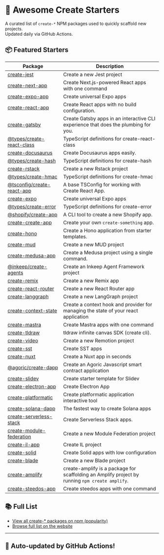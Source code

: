 # 🌱 Awesome Create Starters

A curated list of `create-*` NPM packages used to quickly scaffold new projects.  
Updated daily via GitHub Actions.

## 📦 Featured Starters

| Package | Description |
| ------- | ----------- |
| [create-jest](https://www.npmjs.com/package/create-jest) | Create a new Jest project |
| [create-next-app](https://www.npmjs.com/package/create-next-app) | Create Next.js-powered React apps with one command |
| [create-expo-app](https://www.npmjs.com/package/create-expo-app) | Create universal Expo apps |
| [create-react-app](https://www.npmjs.com/package/create-react-app) | Create React apps with no build configuration. |
| [create-gatsby](https://www.npmjs.com/package/create-gatsby) | Create Gatsby apps in an interactive CLI experience that does the plumbing for you. |
| [@types/create-react-class](https://www.npmjs.com/package/@types/create-react-class) | TypeScript definitions for create-react-class |
| [create-docusaurus](https://www.npmjs.com/package/create-docusaurus) | Create Docusaurus apps easily. |
| [@types/create-hash](https://www.npmjs.com/package/@types/create-hash) | TypeScript definitions for create-hash |
| [create-rstack](https://www.npmjs.com/package/create-rstack) | Create a new Rstack project |
| [@types/create-hmac](https://www.npmjs.com/package/@types/create-hmac) | TypeScript definitions for create-hmac |
| [@tsconfig/create-react-app](https://www.npmjs.com/package/@tsconfig/create-react-app) | A base TSConfig for working with Create React App. |
| [create-expo](https://www.npmjs.com/package/create-expo) | Create universal Expo apps |
| [@types/create-error](https://www.npmjs.com/package/@types/create-error) | TypeScript definitions for create-error |
| [@shopify/create-app](https://www.npmjs.com/package/@shopify/create-app) | A CLI tool to create a new Shopify app. |
| [create-create-app](https://www.npmjs.com/package/create-create-app) | Create your own `create-something` app. |
| [create-hono](https://www.npmjs.com/package/create-hono) | Create a Hono application from starter templates. |
| [create-mud](https://www.npmjs.com/package/create-mud) | Create a new MUD project |
| [create-medusa-app](https://www.npmjs.com/package/create-medusa-app) | Create a Medusa project using a single command. |
| [@inkeep/create-agents](https://www.npmjs.com/package/@inkeep/create-agents) | Create an Inkeep Agent Framework project |
| [create-remix](https://www.npmjs.com/package/create-remix) | Create a new Remix app |
| [create-react-router](https://www.npmjs.com/package/create-react-router) | Create a new React Router app |
| [create-langgraph](https://www.npmjs.com/package/create-langgraph) | Create a new LangGraph project |
| [create-context-state](https://www.npmjs.com/package/create-context-state) | Create a context hook and provider for managing the state of your react application |
| [create-mastra](https://www.npmjs.com/package/create-mastra) | Create Mastra apps with one command |
| [create-tldraw](https://www.npmjs.com/package/create-tldraw) | tldraw infinite canvas SDK (create cli). |
| [create-video](https://www.npmjs.com/package/create-video) | Create a new Remotion project |
| [create-sst](https://www.npmjs.com/package/create-sst) | Create SST apps |
| [create-nuxt](https://www.npmjs.com/package/create-nuxt) | Create a Nuxt app in seconds |
| [@agoric/create-dapp](https://www.npmjs.com/package/@agoric/create-dapp) | Create an Agoric Javascript smart contract application |
| [create-slidev](https://www.npmjs.com/package/create-slidev) | Create starter template for Slidev |
| [create-electron-app](https://www.npmjs.com/package/create-electron-app) | Create Electron App |
| [create-platformatic](https://www.npmjs.com/package/create-platformatic) | Create platformatic application interactive tool |
| [create-solana-dapp](https://www.npmjs.com/package/create-solana-dapp) | The fastest way to create Solana apps |
| [create-serverless-stack](https://www.npmjs.com/package/create-serverless-stack) | Create Serverless Stack apps. |
| [create-module-federation](https://www.npmjs.com/package/create-module-federation) | Create a new Module Federation project |
| [create-il-app](https://www.npmjs.com/package/create-il-app) | Create IL project |
| [create-solid](https://www.npmjs.com/package/create-solid) | Create Solid apps with low configuration |
| [create-blade](https://www.npmjs.com/package/create-blade) | Create a new Blade project |
| [create-amplify](https://www.npmjs.com/package/create-amplify) | create-amplify is a package for scaffolding an Amplify project by running `npm create amplify`. |
| [create-steedos-app](https://www.npmjs.com/package/create-steedos-app) | Create steedos apps with one command |

## 📚 Full List

- [View all create-* packages on npm (popularity)](https://www.npmjs.com/search?q=create-&ranking=popularity)
- [Browse full list on the website](https://project42da.github.io/awesome-create-starters/)

---

## 🤖 Auto-updated by GitHub Actions!
